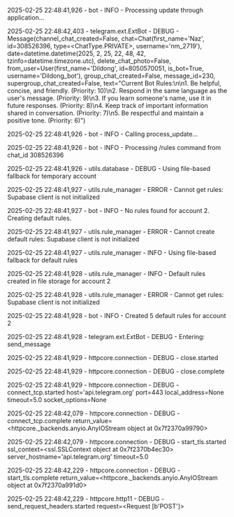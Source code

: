 2025-02-25 22:48:41,926 - bot - INFO - Processing update through application...

2025-02-25 22:48:42,403 - telegram.ext.ExtBot - DEBUG - Message(channel_chat_created=False, chat=Chat(first_name='Naz', id=308526396, type=<ChatType.PRIVATE>, username='nm_2719'), date=datetime.datetime(2025, 2, 25, 22, 48, 42, tzinfo=datetime.timezone.utc), delete_chat_photo=False, from_user=User(first_name='Dildong', id=8050570051, is_bot=True, username='Dildong_bot'), group_chat_created=False, message_id=230, supergroup_chat_created=False, text="Current Bot Rules:\n\n1. Be helpful, concise, and friendly. (Priority: 10)\n2. Respond in the same language as the user's message. (Priority: 9)\n3. If you learn someone's name, use it in future responses. (Priority: 8)\n4. Keep track of important information shared in conversation. (Priority: 7)\n5. Be respectful and maintain a positive tone. (Priority: 6)")

2025-02-25 22:48:41,926 - bot - INFO - Calling process_update...

2025-02-25 22:48:41,926 - bot - INFO - Processing /rules command from chat_id 308526396

2025-02-25 22:48:41,926 - utils.database - DEBUG - Using file-based fallback for temporary account

2025-02-25 22:48:41,927 - utils.rule_manager - ERROR - Cannot get rules: Supabase client is not initialized

2025-02-25 22:48:41,927 - bot - INFO - No rules found for account 2. Creating default rules.

2025-02-25 22:48:41,927 - utils.rule_manager - ERROR - Cannot create default rules: Supabase client is not initialized

2025-02-25 22:48:41,927 - utils.rule_manager - INFO - Using file-based fallback for default rules

2025-02-25 22:48:41,928 - utils.rule_manager - INFO - Default rules created in file storage for account 2

2025-02-25 22:48:41,928 - utils.rule_manager - ERROR - Cannot get rules: Supabase client is not initialized

2025-02-25 22:48:41,928 - bot - INFO - Created 5 default rules for account 2

2025-02-25 22:48:41,928 - telegram.ext.ExtBot - DEBUG - Entering: send_message

2025-02-25 22:48:41,929 - httpcore.connection - DEBUG - close.started

2025-02-25 22:48:41,929 - httpcore.connection - DEBUG - close.complete

2025-02-25 22:48:41,929 - httpcore.connection - DEBUG - connect_tcp.started host='api.telegram.org' port=443 local_address=None timeout=5.0 socket_options=None

2025-02-25 22:48:42,079 - httpcore.connection - DEBUG - connect_tcp.complete return_value=<httpcore._backends.anyio.AnyIOStream object at 0x7f2370a99790>

2025-02-25 22:48:42,079 - httpcore.connection - DEBUG - start_tls.started ssl_context=<ssl.SSLContext object at 0x7f2370b4ec30> server_hostname='api.telegram.org' timeout=5.0

2025-02-25 22:48:42,229 - httpcore.connection - DEBUG - start_tls.complete return_value=<httpcore._backends.anyio.AnyIOStream object at 0x7f2370a991d0>

2025-02-25 22:48:42,229 - httpcore.http11 - DEBUG - send_request_headers.started request=<Request [b'POST']>